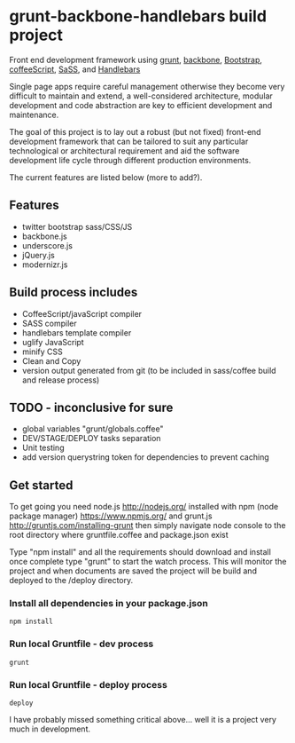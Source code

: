 # grunt-backbone-handlebars build project

Front end development framework using [grunt](http://gruntjs.com/), [backbone](http://backbonejs.org/), [Bootstrap](http://getbootstrap.com/), [coffeeScript](http://coffeescript.org/), [SaSS](http://sass-lang.com/), and [Handlebars](http://handlebarsjs.com/)

Single page apps require careful management otherwise they become very difficult to maintain and extend, a well-considered architecture, modular development and code abstraction are key to efficient development and maintenance.

The goal of this project is to lay out a robust (but not fixed) front-end development framework that can be tailored to suit any particular technological or architectural requirement and aid the software development life cycle through different production environments.

The current features are listed below (more to add?).

## Features
* twitter bootstrap sass/CSS/JS
* backbone.js
* underscore.js
* jQuery.js
* modernizr.js

## Build process includes
* CoffeeScript/javaScript compiler
* SASS compiler
* handlebars template compiler
* uglify JavaScript 
* minify CSS 
* Clean and Copy
* version output generated from git (to be included in sass/coffee build and release process)

## TODO - inconclusive for sure
* global variables "grunt/globals.coffee"
* DEV/STAGE/DEPLOY tasks separation
* Unit testing
* add version querystring token for dependencies to prevent caching

## Get started
To get going you need node.js http://nodejs.org/  installed with npm (node package manager) https://www.npmjs.org/ and grunt.js http://gruntjs.com/installing-grunt
then simply navigate node console to the root directory where gruntfile.coffee and package.json exist

Type "npm install" and all the requirements should download and install once complete type "grunt" to start the watch process. This will monitor the project and when documents are saved the project will be build and deployed to the /deploy directory.

### Install all dependencies in your package.json
```shell
npm install 
```

### Run local Gruntfile - dev process
```shell
grunt
```

### Run local Gruntfile - deploy process
```shell
deploy
```

I have probably missed something critical above... well it is a project very much in development.
